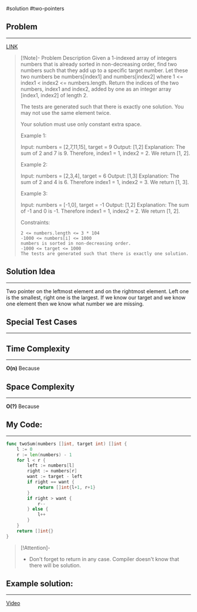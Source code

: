 #solution 
#two-pointers 
## Problem
___
[LINK](https://leetcode.com/problems/two-sum-ii-input-array-is-sorted/description/)

>[!Note]- Problem Description
> Given a 1-indexed array of integers numbers that is already sorted in non-decreasing order, 
find two numbers such that they add up to a specific target number. 
Let these two numbers be numbers[index1] and numbers[index2] where 1 <= index1 < index2 <= numbers.length.
> Return the indices of the two numbers, index1 and index2, added by one as an integer array [index1, index2] of length 2.
> 
> The tests are generated such that there is exactly one solution. You may not use the same element twice.
> 
> Your solution must use only constant extra space.
> 
>  
> 
> Example 1:
> 
> Input: numbers = [2,7,11,15], target = 9
> Output: [1,2]
> Explanation: The sum of 2 and 7 is 9. Therefore, index1 = 1, index2 = 2. We return [1, 2].
> 
> Example 2:
> 
> Input: numbers = [2,3,4], target = 6
> Output: [1,3]
> Explanation: The sum of 2 and 4 is 6. Therefore index1 = 1, index2 = 3. We return [1, 3].
> 
> Example 3:
> 
> Input: numbers = [-1,0], target = -1
> Output: [1,2]
> Explanation: The sum of -1 and 0 is -1. Therefore index1 = 1, index2 = 2. We return [1, 2].
> 
>  
> 
> Constraints:
> 
>     2 <= numbers.length <= 3 * 104
>     -1000 <= numbers[i] <= 1000
>     numbers is sorted in non-decreasing order.
>     -1000 <= target <= 1000
>     The tests are generated such that there is exactly one solution.

## Solution Idea
___
Two pointer on the leftmost element and on the rightmost element. Left one is the smallest, right one is the largest. If we know our target and we know one element then we know what number we are missing. 

## Special Test Cases
___


## Time Complexity
___
**O(n)** 
Because

## Space Complexity
___
**O(?)**
Because

## My Code:
___
```go
func twoSum(numbers []int, target int) []int {
    l := 0
    r := len(numbers) - 1
    for l < r {
        left := numbers[l]
        right := numbers[r]
        want := target - left
        if right == want {
            return []int{l+1, r+1}
        }
        if right > want {
            r--
        } else {
            l++
        }
    }
    return []int{}
}

```

> [!Attention]-
> -  Don't forget to return in any case. Compiler doesn't know that there will be solution.


## Example solution:
___
[Video](VIDEO_LINK)

```go


```